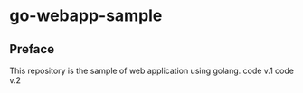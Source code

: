 # go-webapp-sample



## Preface
This repository is the sample of web application using golang.
code v.1
code v.2
